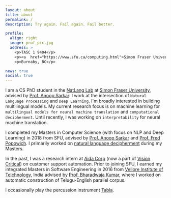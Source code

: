 ```yaml
---
layout: about
title: about
permalink: /
description: Try again. Fail again. Fail better.

profile:
  align: right
  image: prof_pic.jpg
  address: >
    <p>TASC 1 9404</p>
    <p><a  href="https://www.sfu.ca/computing.html">Simon Fraser University</p>
    <p>Burnaby, BC</p>

news: true
social: true
---
```

I am a CS PhD student in the <a href="http://natlang.cs.sfu.ca/">NatLang Lab</a> at <a href="http://sfu.ca">Simon Fraser University</a>, advised by <a  href="https://www.cs.sfu.ca/~anoop/">Prof. Anoop Sarkar</a>. I work at the intersection of `Natural Language Processing` and `Deep Learning`. I'm broadly interested in building multilingual models. My current research focus is on machine learning for `multilingual models for neural machine translation` and `computational decipherment`. Until recently, I was working on `interpretability` for neural machine translation.

I completed my Masters in Computer Science (with focus on NLP and Deep Learning) in 2018 from SFU, advised by <a href="https://www.cs.sfu.ca/~anoop/">Prof. Anoop Sarkar</a> and <a  href="http://www.sfu.ca/~popowich/public/Home.html">Prof. Fred Popowich</a>. I primarily worked on <a href="http://summit.sfu.ca/item/18588">natural language decipherment</a> during my Masters.

In the past, I was a research intern at <a target="_blank"  href="https://www.crunchbase.com/organization/aida#section-overview">Aida Corp</a> (now a part of <a target="_blank"  href="https://www.visioncritical.com/">Vision Critical</a>) on customer support automation. Prior to joining SFU, I earned my integrated Masters in Software Engineering in 2016 from <a href="">Vellore Institute of Telchnology</a>, India advised by <a href="https://scholar.google.com/citations?user=ppJfQbMAAAAJ&hl=en">Prof. Bharadwaja Kumar</a>, where I worked on automatic construction of Telugu-English parallel corpus.

I occasionally play the percussion instrument [Tabla](https://en.wikipedia.org/wiki/Tabla).


<!-- Within site link style [publications page](/al-folio/publications/) automatically. -->
